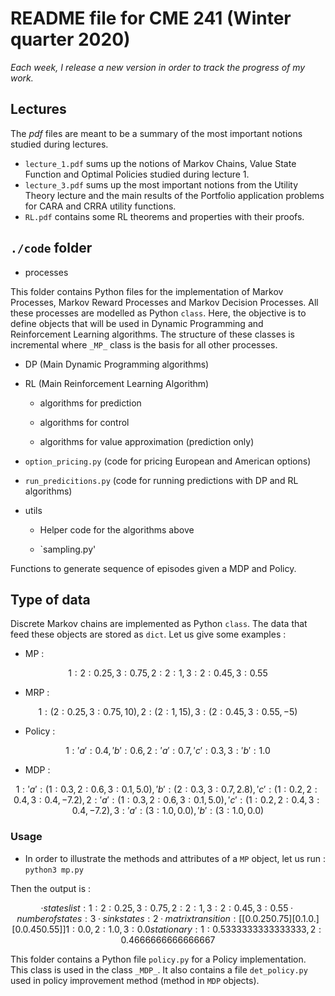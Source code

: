 # README file for CME 241 (Winter quarter 2020)

_Each week, I release a new version in order to track the progress of my work._

## Lectures

The _pdf_ files are meant to be a summary of the most important notions studied during lectures. 

* `lecture_1.pdf` sums up  the notions of Markov Chains, Value State Function and Optimal Policies studied during lecture 1.
* `lecture_3.pdf` sums up the most important notions from the Utility Theory lecture and the main results of the Portfolio application problems for CARA and CRRA utility functions. 
* `RL.pdf` contains some RL theorems and properties with their proofs. 



## `./code` folder

* processes

This folder contains Python files for the implementation of Markov Processes, Markov Reward Processes and Markov Decision Processes. All these processes are modelled as Python `class`. Here, the objective is to define objects that will be used in Dynamic Programming and Reinforcement Learning algorithms. The structure of these classes is incremental where `_MP_` class is the basis for all other processes.

* DP (Main Dynamic Programming algorithms)

* RL (Main Reinforcement Learning Algorithm)

  * algorithms for prediction

  * algorithms for control 

  * algorithms for value approximation (prediction only)

* `option_pricing.py` (code for pricing European and American options)

* `run_predicitions.py` (code for running predictions with DP and RL algorithms)

* utils 

  * Helper code for the algorithms above

  * `sampling.py' 

Functions to generate sequence of episodes given a MDP and Policy. 


## Type of data 

Discrete Markov chains are implemented as Python `class`. The data that feed these objects are stored as `dict`. Let us give some examples : 

* MP : 
```math
{ 
  1 : {2:0.25,3:0.75},
  2 : {2:1},
  3 : {2:0.45,3:0.55}
}
 ```
 
 * MRP : 
 
 ```math 
{
   1 : ({2:0.25,3:0.75},10),
   2 : ({2:1},15),
   3 : ({2:0.45,3:0.55},-5)
}
 ```
* Policy : 

```math
{
  1: {'a': 0.4, 'b': 0.6},
  2: {'a': 0.7, 'c': 0.3},
  3: {'b': 1.0}
}
```

* MDP : 

```math
{
  1: {
       'a': ({1: 0.3, 2: 0.6, 3: 0.1}, 5.0),
       'b': ({2: 0.3, 3: 0.7}, 2.8),
       'c': ({1: 0.2, 2: 0.4, 3: 0.4}, -7.2)
      },
  2: {
       'a': ({1: 0.3, 2: 0.6, 3: 0.1}, 5.0),
       'c': ({1: 0.2, 2: 0.4, 3: 0.4}, -7.2)
      },
  3: {
       'a': ({3: 1.0}, 0.0),
        'b': ({3: 1.0}, 0.0)
      }
}
```


### Usage 

* In order to illustrate the methods and attributes of a `MP` object, let us run : 
`python3 mp.py`

Then the output is : 
```math
· states list :  {1: {2: 0.25, 3: 0.75}, 2: {2: 1}, 3: {2: 0.45, 3: 0.55}}
· number of states :  3 
· sink states :  {2}
·  matrix transition :
[[0.   0.25 0.75]
[0.   1.   0.  ]
[0.   0.45 0.55]]
{1: 0.0, 2: 1.0, 3: 0.0}
stationary :  {1: 0.5333333333333333, 2: 0.4666666666666667}
```

This folder contains a Python file `policy.py` for a Policy implementation. This class is used in the class `_MDP_`. It also contains a file `det_policy.py` used in policy improvement method (method in `MDP` objects). 



